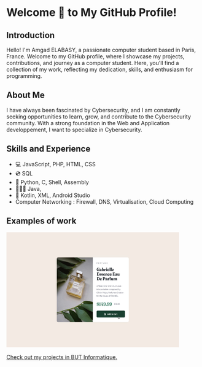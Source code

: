 # Welcome 👋 to My GitHub Profile!

## Introduction
Hello! I'm Amgad ELABASY, a passionate computer student based in Paris, France. Welcome to my GitHub profile, where I showcase my projects, contributions, and journey as a computer student. Here, you'll find a collection of my work, reflecting my dedication, skills, and enthusiasm for programming.

## About Me
I have always been fascinated by Cybersecurity, and I am constantly seeking opportunities to learn, grow, and contribute to the Cybersecurity community. With a strong foundation in the Web and Application developpement, I want to specialize in Cybersecurity.

## Skills and Experience
* 💻 JavaScript, PHP, HTML, CSS
* 💿 SQL
* 🐍 Python, C, Shell, Assembly
* 🧑🏻‍💻 Java, 
* 📱 Kotlin, XML, Android Studio
* Computer Networking : Firewall, DNS, Virtualisation, Cloud Computing

## Examples of work
<img src="https://github.com/AmgadELABASY/product-preview-card-component/blob/main/design/active-states.jpg" width=450px height=300px>

<a href="https://github.com/AmgadELABASY/Projets-BUT-Informatique.git"> Check out my projects in BUT Informatique. </a>
